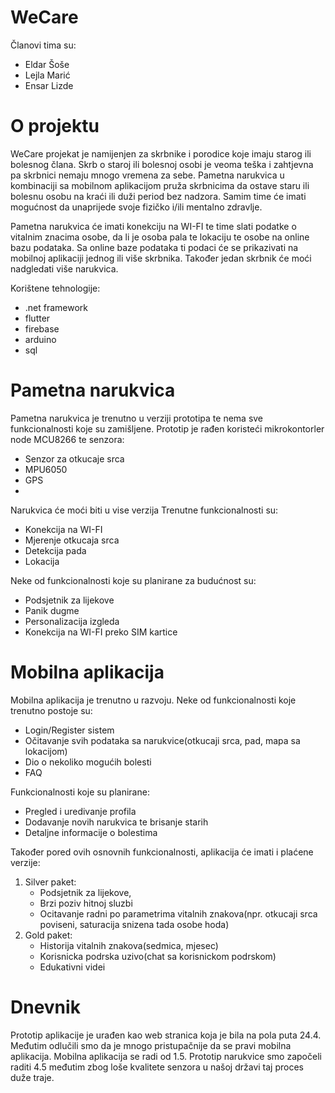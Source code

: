 # WeCare
Članovi tima su: 
- Eldar Šoše
- Lejla Marić
- Ensar Lizde

# O projektu

WeCare projekat je namijenjen za skrbnike i porodice koje imaju starog ili bolesnog člana. Skrb o staroj ili bolesnoj osobi je veoma teška i zahtjevna pa skrbnici nemaju mnogo vremena za sebe. Pametna narukvica u kombinaciji sa mobilnom aplikacijom pruža skrbnicima da ostave staru ili bolesnu osobu na kraći ili duži period bez nadzora. Samim time će imati mogućnost da unaprijede svoje fizičko i/ili mentalno zdravlje. 

Pametna narukvica će imati konekciju na WI-FI te time slati podatke o vitalnim znacima osobe, da li je osoba pala te lokaciju te osobe na online bazu podataka. Sa online baze podataka ti podaci će se prikazivati na mobilnoj aplikaciji jednog ili više skrbnika. Također jedan skrbnik će moći nadgledati više narukvica. 

Korištene tehnologije:
 - .net framework
 - flutter
 - firebase
 - arduino
 - sql

# Pametna narukvica

Pametna narukvica je trenutno u verziji prototipa te nema sve funkcionalnosti koje su zamišljene.
Prototip je rađen koristeći mikrokontorler node MCU8266 te senzora: 
 - Senzor za otkucaje srca
 - MPU6050
 - GPS
 - 
Narukvica će moći biti u vise verzija
Trenutne funkcionalnosti su:
 - Konekcija na WI-FI
 - Mjerenje otkucaja srca
 - Detekcija pada
 - Lokacija

Neke od funkcionalnosti koje su planirane za budućnost su:
- Podsjetnik za lijekove
- Panik dugme
- Personalizacija izgleda
- Konekcija na WI-FI preko SIM kartice

# Mobilna aplikacija
Mobilna aplikacija je trenutno u razvoju. 
Neke od funkcionalnosti koje trenutno postoje su:
 - Login/Register sistem
 - Očitavanje svih podataka sa narukvice(otkucaji srca, pad, mapa sa lokacijom)
 - Dio o nekoliko mogućih bolesti
 - FAQ

Funkcionalnosti koje su planirane:
 - Pregled i uredivanje profila
 - Dodavanje novih narukvica te brisanje starih
 - Detaljne informacije o bolestima

Također pored ovih osnovnih funkcionalnosti, aplikacija će imati i plaćene verzije:
1. Silver paket:
      - Podsjetnik za lijekove,
      - Brzi poziv hitnoj sluzbi
      - Ocitavanje radni po parametrima vitalnih znakova(npr. otkucaji srca poviseni, saturacija snizena tada osobe hoda)
2. Gold paket:
      - Historija vitalnih znakova(sedmica, mjesec)
      - Korisnicka podrska uzivo(chat sa korisnickom podrskom)
      - Edukativni videi


# Dnevnik

Prototip aplikacije je urađen kao web stranica koja je bila na pola puta 24.4.
Međutim odlučili smo da je mnogo pristupačnije da se pravi mobilna aplikacija. Mobilna aplikacija se radi od 1.5.
Prototip narukvice smo započeli raditi 4.5 međutim zbog loše kvalitete senzora u našoj državi taj proces duže traje.


